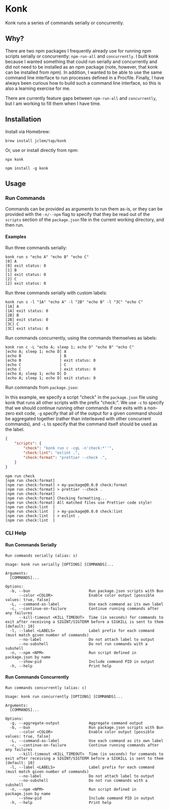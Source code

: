 # Konk

Konk runs a series of commands serially or concurrently.

## Why?

There are two npm packages I frequently already use for running npm scripts
serially or concurrently: `npm-run-all` and `concurrently`. I built konk
because I wanted something that could run serially and concurrently and did not
need to be installed as an npm package (note, however, that konk can be
installed from npm). In addition, I wanted to be able to use the same command
line interface to run processes defined in a Procfile. Finally, I have always
been curious how to build such a command line interface, so this is also a
learning exercise for me.

There are currently feature gaps between `npm-run-all` and `concurrently`, but
I am working to fill them when I have time.

## Installation

Install via Homebrew:

```shell
brew install jclem/tap/konk
```

Or, use or install directly from npm:

```shell
npx konk
```

```shell
npm install -g konk
```

## Usage

### Run Commands

Commands can be provided as arguments to run them as-is, or they can be
provided with the `-n/--npm` flag to specify that they be read out of the
`scripts` section of the `package.json` file in the current working directory,
and then run.

#### Examples

Run three commands serially:

```shell
konk run s "echo A" "echo B" "echo C"
[0] A
[0] exit status: 0
[1] B
[1] exit status: 0
[2] C
[2] exit status: 0
```

Run three commands serially with custom labels:

```shell
konk run s -l "1A" "echo A" -l "2B" "echo B" -l "3C" "echo C"
[1A] A
[1A] exit status: 0
[2B] B
[2B] exit status: 0
[3C] C
[3C] exit status: 0
```

Run commands concurrently, using the commands themselves as labels:

```shell
konk run c -L "echo A; sleep 1; echo D" "echo B" "echo C"
[echo A; sleep 1; echo D] A
[echo B                 ] B
[echo B                 ] exit status: 0
[echo C                 ] C
[echo C                 ] exit status: 0
[echo A; sleep 1; echo D] D
[echo A; sleep 1; echo D] exit status: 0
```

Run commands from `package.json`:

In this example, we specify a script "check" in the `package.json` file using
konk that runs all other scripts with the prefix "check:". We use `-c` to
specify that we should continue running other commands if one exits with a
non-zero exit code, `-g` specify that all of the output for a given command
should be aggregated together (rather than interleaved with other concurrent
commands), and `-L` to specify that the command itself should be used as the
label.

```json
{
    "scripts": {
        "check": "konk run c -cgL -n'check:*''",
        "check:lint": "eslint .",
        "check:format": "prettier --check .",
    }
}
```

```shell
npm run check
[npm run check:format] 
[npm run check:format] > my-package@0.0.0 check:format
[npm run check:format] > prettier --check .
[npm run check:format] 
[npm run check:format] Checking formatting...
[npm run check:format] All matched files use Prettier code style!
[npm run check:lint  ] 
[npm run check:lint  ] > my-package@0.0.0 check:lint
[npm run check:lint  ] > eslint .
[npm run check:lint  ] 
```

### CLI Help

#### Run Commands Serially

```shell
Run commands serially (alias: s)

Usage: konk run serially [OPTIONS] [COMMANDS]...

Arguments:
  [COMMANDS]...  

Options:
  -b, --bun                          Run package.json scripts with Bun
      --color <COLOR>                Enable color output [possible values: true, false]
  -L, --command-as-label             Use each command as its own label
  -c, --continue-on-failure          Continue running commands after any failures
      --kill-timeout <KILL_TIMEOUT>  Time (in seconds) for commands to exit after receiving a SIGINT/SIGTERM before a SIGKILL is sent to them [default: 10]
  -l, --label <LABELS>               Label prefix for each command (must match given number of commands)
      --no-label                     Do not attach label to output
      --no-subshell                  Do not run commands with a subshell
  -n, --npm <NPM>                    Run script defined in package.json by name
      --show-pid                     Include command PID in output
  -h, --help                         Print help
```

#### Run Commands Concurrently

```shell
Run commands concurrently (alias: c)

Usage: konk run concurrently [OPTIONS] [COMMANDS]...

Arguments:
  [COMMANDS]...  

Options:
  -g, --aggregate-output             Aggregate command output
  -b, --bun                          Run package.json scripts with Bun
      --color <COLOR>                Enable color output [possible values: true, false]
  -L, --command-as-label             Use each command as its own label
  -c, --continue-on-failure          Continue running commands after any failures
      --kill-timeout <KILL_TIMEOUT>  Time (in seconds) for commands to exit after receiving a SIGINT/SIGTERM before a SIGKILL is sent to them [default: 10]
  -l, --label <LABELS>               Label prefix for each command (must match given number of commands)
      --no-label                     Do not attach label to output
      --no-subshell                  Do not run commands with a subshell
  -n, --npm <NPM>                    Run script defined in package.json by name
      --show-pid                     Include command PID in output
  -h, --help                         Print help
```
